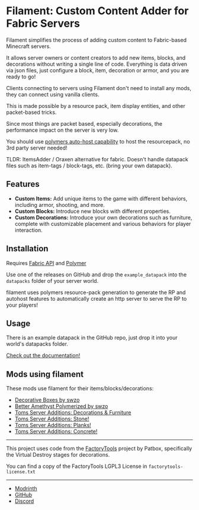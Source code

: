 # Filament: Custom Content Adder for Fabric Servers

Filament simplifies the process of adding custom content to Fabric-based Minecraft servers.

It allows server owners or content creators to add new items, blocks, and decorations without writing a single line of code. Everything is data driven via json files, just configure a block, item, decoration or armor, and you are ready to go!

Clients connecting to servers using Filament don't need to install any mods, they can connect using vanilla clients.

This is made possible by a resource pack, item display entities, and other packet-based tricks.

Since most things are packet based, especially decorations, the performance impact on the server is very low.

You should use [polymers auto-host capability](https://polymer.pb4.eu/latest/user/resource-pack-hosting/) to host the resourcepack, no 3rd party server needed!

TLDR: ItemsAdder / Oraxen alternative for fabric. Doesn't handle datapack files such as item-tags / block-tags, etc. (bring your own datapack).

## Features

- **Custom Items:** Add unique items to the game with different behaviors, including armor, shooting, and more.
- **Custom Blocks:** Introduce new blocks with different properties.
- **Custom Decorations:** Introduce your own decorations such as furniture, complete with customizable placement and various behaviors for player interaction.

## Installation

Requires [Fabric API](https://modrinth.com/mod/fabric-api) and [Polymer](https://modrinth.com/mod/polymer)

Use one of the releases on GitHub and drop the `example_datapack` into the `datapacks` folder of your server world.

filament uses polymers resource-pack generation to generate the RP and autohost features to automatically create an http server to serve the RP to your players!

## Usage

There is an example datapack in the GitHub repo, just drop it into your world's datapacks folder.

[Check out the documentation!](https://tomalbrc.de/projects/filament/docs)


## Mods using filament

These mods use filament for their items/blocks/decorations:

- [Decorative Boxes by swzo](https://modrinth.com/mod/decorative-boxes)
- [Better Amethyst Polymerized by swzo](https://modrinth.com/mod/better-amethyst-polymerized)
- [Toms Server Additions: Decorations & Furniture](https://modrinth.com/mod/tsa-decorations)
- [Toms Server Additions: Stone!](https://modrinth.com/mod/tsa-stone)
- [Toms Server Additions: Planks!](https://modrinth.com/mod/tsa-planks)
- [Toms Server Additions: Concrete!](https://modrinth.com/mod/tsa-concrete)

---

This project uses code from the [FactoryTools](https://github.com/Patbox/FactoryTools) project by Patbox, specifically the Virtual Destroy stages for decorations.

You can find a copy of the FactoryTools LGPL3 License in `factorytools-license.txt`

---

- [Modrinth](https://modrinth.com/mod/filament)
- [GitHub](https://github.com/tomalbrc/filament)
- [Discord](https://discord.gg/9X6w2kfy89)
